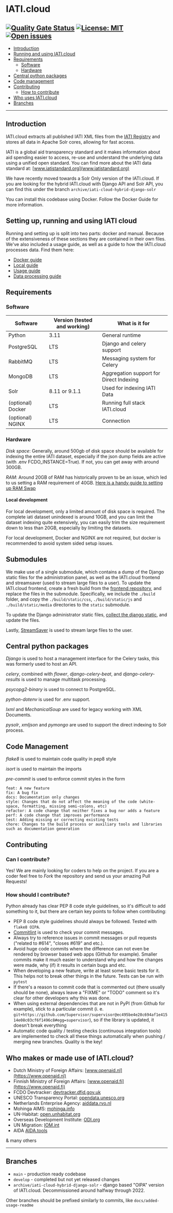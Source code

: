 # IATI.cloud

[![Quality Gate Status](https://sonarcloud.io/api/project_badges/measure?project=zimmerman-zimmerman_iati.cloud&metric=alert_status)](https://sonarcloud.io/dashboard?id=zimmerman-zimmerman_iati.cloud)
[![License: MIT](https://img.shields.io/badge/License-MIT-yellow.svg)](https://opensource.org/licenses/MIT)
[![Open issues](https://img.shields.io/github/issues/zimmerman-zimmerman/OIPA.svg?style=flat)](https://github.com/zimmerman-team/iati.cloud/issues)
---

- [Introduction](#introduction)
- [Running and using IATI.cloud](#setting-up-running-and-using-iati-cloud)
- [Requirements](#requirements)
    - [Software](#software)
    - [Hardware](#hardware)
- [Central python packages](#central-python-packages)
- [Code management](#code-management)
- [Contributing](#contributing)
    - [How to contribute](#how-should-i-contribute)
- [Who uses IATI.cloud](#who-currently-makes-use-of-iaticloud)
- [Branches](#branches)

---
## Introduction
IATI.cloud extracts all published IATI XML files from the [IATI Registry](http://www.iatiregistry.org/publisher) and stores all data in Apache Solr cores, allowing for fast access.

IATI is a global aid transparency standard and it makes information about aid spending easier to access, re-use and understand the underlying data using a unified open standard. You can find more about the IATI data standard at: [www.iatistandard.org](www.iatistandard.org)

We have recently moved towards a Solr Only version of the IATI.cloud. If you are looking for the hybrid IATI.cloud with Django API and Solr API, you can find this under the branch `archive/iati-cloud-hybrid-django-solr`

You can install this codebase using Docker. Follow the Docker Guide for more information.

## Setting up, running and using IATI cloud
Running and setting up is split into two parts: docker and manual. Because of the extensiveness of these sections they are contained in their own files. We've also included a usage guide, as well as a guide to how the IATI.cloud processes data. Find them here:
- [Docker guide](./docs/DOCKER.md)
- [Local guide](./docs/LOCAL.md)
- [Usage guide](./docs/USAGE.md)
- [Data processing guide](./docs/PROCESSING.md)

## Requirements
### Software
|Software|Version (tested and working)|What is it for|
|---|---|---|
|Python|3.11|General runtime|
|PostgreSQL|LTS|Django and celery support|
|RabbitMQ|LTS|Messaging system for Celery|
|MongoDB|LTS|Aggregation support for Direct Indexing|
|Solr|8.11 or 9.1.1|Used for indexing IATI Data|
|(optional) Docker|LTS|Running full stack IATI.cloud|
|(optional) NGINX|LTS|Connection|

### Hardware
*Disk space*: Generally, around 500gb of disk space should be available for indexing the entire IATI dataset, especially if the json dump fields are active (with .env FCDO_INSTANCE=True). If not, you can get away with around 300GB.

*RAM*: Around 20GB of RAM has historically proven to be an issue, which led to us setting a RAM requirement of 40GB. [Here is a handy guide to setting up RAM Swap](https://linuxize.com/post/create-a-linux-swap-file/)

#### Local development
For local development, only a limited amount of disk space is required. The complete iati dataset unindexed is around 10GB, and you can limit the dataset indexing quite extensively, you can easily trim the size requirement down to less than 20GB, especially by limiting the datasets.

For local development, Docker and NGINX are not required, but docker is recommended to avoid system sided setup issues.

## Submodules
We make use of a single submodule, which contains a dump of the Django static files for the administration panel, as well as the IATI.cloud frontend and streamsaver (used to stream large files to a user).
To update the IATI.cloud frontend, create a fresh build from the [frontend repository](https://github.com/zimmerman-team/iati.cloud.frontend), and replace the files in the submodule.
Specifically, we include the `./build` folder, and copy the `./build/static/css`, `./build/static/js` and `./build/static/media` directories to the `static` submodule.

To update the Django administrator static files, [collect the django static](https://docs.djangoproject.com/en/4.1/ref/contrib/staticfiles/), and update the files.

Lastly, [StreamSaver](https://github.com/jimmywarting/StreamSaver.js) is used to stream large files to the user.

## Central python packages
*Django* is used to host a management interface for the Celery tasks, this was formerly used to host an API.

*celery*, combined with *flower*, *django-celery-beat*, and *django-celery-results* is used to manage multitask processing.

*psycopg2-binary* is used to connect to PostgreSQL.

*python-dotenv* is used for .env support.

*lxml* and *MechanicalSoup* are used for legacy working with XML Documents.

*pysolr*, *xmljson* and *pymongo* are used to support the direct indexing to Solr process.

## Code Management
*flake8* is used to maintain code quality in pep8 style

*isort* is used to maintain the imports

*pre-commit* is used to enforce commit styles in the form
```
feat: A new feature
fix: A bug fix
docs: Documentation only changes
style: Changes that do not affect the meaning of the code (white-space, formatting, missing semi-colons, etc)
refactor: A code change that neither fixes a bug nor adds a feature
perf: A code change that improves performance
test: Adding missing or correcting existing tests
chore: Changes to the build process or auxiliary tools and libraries such as documentation generation
```

## Contributing
### Can I contribute?
Yes! We are mainly looking for coders to help on the project. If you are a coder feel free to _Fork_ the repository and send us your amazing Pull Requests!

### How should I contribute?
Python already has clear PEP 8 code style guidelines, so it's difficult to add something to it, but there are certain key points to follow when contributing:
- PEP 8 code style guidelines should always be followed. Tested with `flake8 OIPA`.
- [Commitlint](https://github.com/conventional-changelog/commitlint#what-is-commitlint) is used to check your commit messages.
- Always try to reference issues in commit messages or pull requests ("related to #614", "closes #619" and etc.).
- Avoid huge code commits where the difference can not even be rendered by browser based web apps (Github for example). Smaller commits make it much easier to understand why and how the  changes were made, why (if) it results in certain bugs and etc.
- When developing a new feature, write at least some basic tests for it. This helps not to break other things in the future. Tests can be run with `pytest`
- If there's a reason to commit code that is commented out (there usually should be none), always leave a "FIXME" or "TODO" comment so it's clear for other developers why this was done.
- When using external dependencies that are not in PyPI (from Github for example), stick to a particular commit (i. e. `git+https://github.com/Supervisor/supervisor@ec495be4e28c694af1e41514e08c03cf6f1496c8#egg=supervisor`), so if the library is updated, it doesn't break everything
- Automatic code quality / testing checks (continuous integration tools) are implemented to check all these things automatically when pushing / merging new branches. Quality is the key!

## Who makes or made use of IATI.cloud?
- Dutch Ministry of Foreign Affairs: [www.openaid.nl](https://www.openaid.nl)
- Finnish Ministry of Foreign Affairs: [www.openaid.fi](https://www.openaid.fi)
- FCDO Devtracker: [devtracker.dfid.gov.uk](https://devtracker.dfid.gov.uk/)
- UNESCO Transparency Portal: [opendata.unesco.org](https://opendata.unesco.org)
- Netherlands Enterprise Agency: [aiddata.rvo.nl](https://aiddata.rvo.nl/)
- Mohinga AIMS: [mohinga.info](http://mohinga.info/en/)
- UN-Habitat: [open.unhabitat.org](http://open.unhabitat.org)
- Overseas Development Institute: [ODI.org](https://transparency.odi.org/)
- UN Migration: [IOM.int](https://www.iom.int/)
- AIDA [AIDA.tools](https://www.aida.tools/)

& many others

---
## Branches
- `main` - production ready codebase
- `develop` - completed but not yet released changes
- `archive/iati-cloud-hybrid-django-solr` - django based "OIPA" version of IATI.cloud. Decommissioned around halfway through 2022.

Other branches should be prefixed similarly to commits, like `docs/added-usage-readme`
